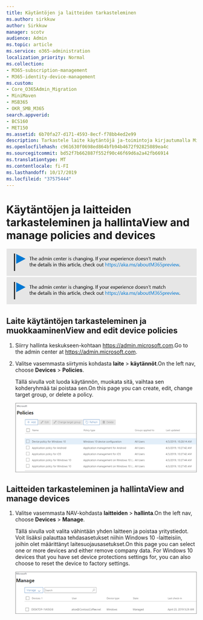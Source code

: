 ```yaml
---
title: Käytäntöjen ja laitteiden tarkasteleminen
ms.author: sirkkuw
author: Sirkkuw
manager: scotv
audience: Admin
ms.topic: article
ms.service: o365-administration
localization_priority: Normal
ms.collection:
- M365-subscription-management
- M365-identity-device-management
ms.custom:
- Core_O365Admin_Migration
- MiniMaven
- MSB365
- OKR_SMB_M365
search.appverid:
- BCS160
- MET150
ms.assetid: 6b70fa27-d171-4593-8ecf-f78bb4ed2e99
description: Tarkastele laite käytäntöjä ja-toimintoja kirjautumalla Microsoft 365 Businessin ja yleisen järjestelmänvalvojan tunniste tiedoilla.
ms.openlocfilehash: c961630f0698ed864bfb94b4672f92825089ea4c
ms.sourcegitcommit: bd52f7b662887f552f90c46f69d6a2a42fb66914
ms.translationtype: MT
ms.contentlocale: fi-FI
ms.lasthandoff: 10/17/2019
ms.locfileid: "37575444"
---
```

# <a name="view-and-manage-policies-and-devices"></a><span data-ttu-id="c7bfc-103">Käytäntöjen ja laitteiden tarkasteleminen ja hallinta</span><span class="sxs-lookup"><span data-stu-id="c7bfc-103">View and manage policies and devices</span></span>

<span data-ttu-id="c7bfc-104">[![Etiketti, jonka avulla voit tietää, että hallinta keskus on muuttumassa ja löydät lisä tietoja osoitteessa aka.ms/aboutM365preview.](media/m365admincenterchanging.png)](https://docs.microsoft.com/office365/admin/microsoft-365-admin-center-preview)</span><span class="sxs-lookup"><span data-stu-id="c7bfc-104">[![Label to let you know the admin center is changing and you can find more details at aka.ms/aboutM365preview.](media/m365admincenterchanging.png)](https://docs.microsoft.com/office365/admin/microsoft-365-admin-center-preview)</span></span>

## <a name="view-and-edit-device-policies"></a><span data-ttu-id="c7bfc-105">Laite käytäntöjen tarkasteleminen ja muokkaaminen</span><span class="sxs-lookup"><span data-stu-id="c7bfc-105">View and edit device policies</span></span>

1.  <span data-ttu-id="c7bfc-106">Siirry hallinta keskukseen-kohtaan <a href="https://go.microsoft.com/fwlink/p/?linkid=837890" target="_blank">https://admin.microsoft.com</a>.</span><span class="sxs-lookup"><span data-stu-id="c7bfc-106">Go to the admin center at <a href="https://go.microsoft.com/fwlink/p/?linkid=837890" target="_blank">https://admin.microsoft.com</a>.</span></span>
2. <span data-ttu-id="c7bfc-107">Valitse vasemmasta siirtymis kohdasta **laite** \> **käytännöt**.</span><span class="sxs-lookup"><span data-stu-id="c7bfc-107">On the left nav, choose **Devices** \> **Policies**.</span></span>

    <span data-ttu-id="c7bfc-108">Tällä sivulla voit luoda käytännön, muokata sitä, vaihtaa sen kohderyhmää tai poistaa sen.</span><span class="sxs-lookup"><span data-stu-id="c7bfc-108">On this page you can create, edit, change target group, or delete a policy.</span></span>

    ![Screenshot of the Policies page](media/devicepolicies.png)
  
## <a name="view-and-manage-devices"></a><span data-ttu-id="c7bfc-110">Laitteiden tarkasteleminen ja hallinta</span><span class="sxs-lookup"><span data-stu-id="c7bfc-110">View and manage devices</span></span>


1. <span data-ttu-id="c7bfc-111">Valitse vasemmasta NAV-kohdasta **laitteiden** \> **hallinta**.</span><span class="sxs-lookup"><span data-stu-id="c7bfc-111">On the left nav, choose **Devices** \> **Manage**.</span></span> 
    
    <span data-ttu-id="c7bfc-p101">Tällä sivulla voit valita vähintään yhden laitteen ja poistaa yritystiedot. Voit lisäksi palauttaa tehdasasetukset niihin Windows 10 -laitteisiin, joihin olet määrittänyt laitesuojausasetukset.</span><span class="sxs-lookup"><span data-stu-id="c7bfc-p101">On this page you can select one or more devices and either remove company data. For Windows 10 devices that you have set device protections settings for, you can also choose to reset the device to factory settings.</span></span>
  
   ![Laitteiden hallinta-sivu](media/devicesmanage.png)

